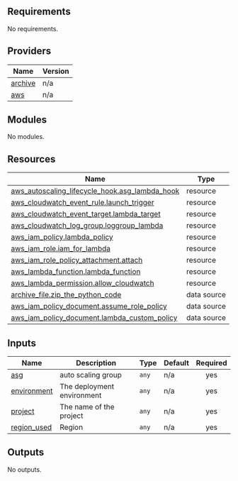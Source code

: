 <!-- BEGIN_TF_DOCS -->

## Requirements

No requirements.

## Providers

| Name                                                         | Version |
| ------------------------------------------------------------ | ------- |
| <a name="provider_archive"></a> [archive](#provider_archive) | n/a     |
| <a name="provider_aws"></a> [aws](#provider_aws)             | n/a     |

## Modules

No modules.

## Resources

| Name                                                                                                                                                     | Type        |
| -------------------------------------------------------------------------------------------------------------------------------------------------------- | ----------- |
| [aws_autoscaling_lifecycle_hook.asg_lambda_hook](https://registry.terraform.io/providers/hashicorp/aws/latest/docs/resources/autoscaling_lifecycle_hook) | resource    |
| [aws_cloudwatch_event_rule.launch_trigger](https://registry.terraform.io/providers/hashicorp/aws/latest/docs/resources/cloudwatch_event_rule)            | resource    |
| [aws_cloudwatch_event_target.lambda_target](https://registry.terraform.io/providers/hashicorp/aws/latest/docs/resources/cloudwatch_event_target)         | resource    |
| [aws_cloudwatch_log_group.loggroup_lambda](https://registry.terraform.io/providers/hashicorp/aws/latest/docs/resources/cloudwatch_log_group)             | resource    |
| [aws_iam_policy.lambda_policy](https://registry.terraform.io/providers/hashicorp/aws/latest/docs/resources/iam_policy)                                   | resource    |
| [aws_iam_role.iam_for_lambda](https://registry.terraform.io/providers/hashicorp/aws/latest/docs/resources/iam_role)                                      | resource    |
| [aws_iam_role_policy_attachment.attach](https://registry.terraform.io/providers/hashicorp/aws/latest/docs/resources/iam_role_policy_attachment)          | resource    |
| [aws_lambda_function.lambda_function](https://registry.terraform.io/providers/hashicorp/aws/latest/docs/resources/lambda_function)                       | resource    |
| [aws_lambda_permission.allow_cloudwatch](https://registry.terraform.io/providers/hashicorp/aws/latest/docs/resources/lambda_permission)                  | resource    |
| [archive_file.zip_the_python_code](https://registry.terraform.io/providers/hashicorp/archive/latest/docs/data-sources/file)                              | data source |
| [aws_iam_policy_document.assume_role_policy](https://registry.terraform.io/providers/hashicorp/aws/latest/docs/data-sources/iam_policy_document)         | data source |
| [aws_iam_policy_document.lambda_custom_policy](https://registry.terraform.io/providers/hashicorp/aws/latest/docs/data-sources/iam_policy_document)       | data source |

## Inputs

| Name                                                               | Description                | Type  | Default | Required |
| ------------------------------------------------------------------ | -------------------------- | ----- | ------- | :------: |
| <a name="input_asg"></a> [asg](#input_asg)                         | auto scaling group         | `any` | n/a     |   yes    |
| <a name="input_environment"></a> [environment](#input_environment) | The deployment environment | `any` | n/a     |   yes    |
| <a name="input_project"></a> [project](#input_project)             | The name of the project    | `any` | n/a     |   yes    |
| <a name="input_region_used"></a> [region_used](#input_region_used) | Region                     | `any` | n/a     |   yes    |

## Outputs

No outputs.

<!-- END_TF_DOCS -->
